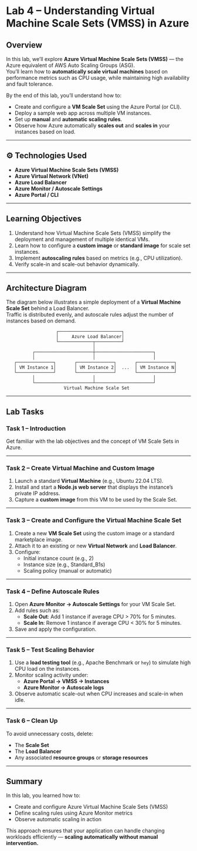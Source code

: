 # Lab 4 – Understanding Virtual Machine Scale Sets (VMSS) in Azure

## Overview

In this lab, we’ll explore **Azure Virtual Machine Scale Sets (VMSS)** — the Azure equivalent of AWS Auto Scaling Groups (ASG).  
You’ll learn how to **automatically scale virtual machines** based on performance metrics such as CPU usage, while maintaining high availability and fault tolerance.

By the end of this lab, you’ll understand how to:

- Create and configure a **VM Scale Set** using the Azure Portal (or CLI).
- Deploy a sample web app across multiple VM instances.
- Set up **manual** and **automatic scaling rules**.
- Observe how Azure automatically **scales out** and **scales in** your instances based on load.

---

## ⚙️ Technologies Used

- **Azure Virtual Machine Scale Sets (VMSS)**
- **Azure Virtual Network (VNet)**
- **Azure Load Balancer**
- **Azure Monitor / Autoscale Settings**
- **Azure Portal / CLI**

---

## Learning Objectives

1. Understand how Virtual Machine Scale Sets (VMSS) simplify the deployment and management of multiple identical VMs.
2. Learn how to configure a **custom image** or **standard image** for scale set instances.
3. Implement **autoscaling rules** based on metrics (e.g., CPU utilization).
4. Verify scale-in and scale-out behavior dynamically.

---

## Architecture Diagram

The diagram below illustrates a simple deployment of a **Virtual Machine Scale Set** behind a Load Balancer.  
Traffic is distributed evenly, and autoscale rules adjust the number of instances based on demand.

```
                   ┌────────────────────────┐
                   │     Azure Load Balancer│
                   └─────────────┬──────────┘
                                 │
          ┌──────────────────────┼──────────────────────┐
          │                      │                      │
   ┌──────────────┐       ┌──────────────┐       ┌──────────────┐
   │ VM Instance 1│       │ VM Instance 2│  ...  │ VM Instance N│
   └──────────────┘       └──────────────┘       └──────────────┘
          │                      │                      │
          └──────────────────────┴──────────────────────┘
                      Virtual Machine Scale Set
```

---

## Lab Tasks

### **Task 1 – Introduction**

Get familiar with the lab objectives and the concept of VM Scale Sets in Azure.

---

### **Task 2 – Create Virtual Machine and Custom Image**

1. Launch a standard **Virtual Machine** (e.g., Ubuntu 22.04 LTS).
2. Install and start a **Node.js web server** that displays the instance’s private IP address.
3. Capture a **custom image** from this VM to be used by the Scale Set.

---

### **Task 3 – Create and Configure the Virtual Machine Scale Set**

1. Create a new **VM Scale Set** using the custom image or a standard marketplace image.
2. Attach it to an existing or new **Virtual Network** and **Load Balancer**.
3. Configure:
   - Initial instance count (e.g., 2)
   - Instance size (e.g., Standard_B1s)
   - Scaling policy (manual or automatic)

---

### **Task 4 – Define Autoscale Rules**

1. Open **Azure Monitor → Autoscale Settings** for your VM Scale Set.
2. Add rules such as:
   - **Scale Out**: Add 1 instance if average CPU > 70% for 5 minutes.
   - **Scale In**: Remove 1 instance if average CPU < 30% for 5 minutes.
3. Save and apply the configuration.

---

### **Task 5 – Test Scaling Behavior**

1. Use a **load testing tool** (e.g., Apache Benchmark or `hey`) to simulate high CPU load on the instances.
2. Monitor scaling activity under:
   - **Azure Portal → VMSS → Instances**
   - **Azure Monitor → Autoscale logs**
3. Observe automatic scale-out when CPU increases and scale-in when idle.

---

### **Task 6 – Clean Up**

To avoid unnecessary costs, delete:

- The **Scale Set**
- The **Load Balancer**
- Any associated **resource groups** or **storage resources**

---

## Summary

In this lab, you learned how to:

- Create and configure Azure Virtual Machine Scale Sets (VMSS)
- Define scaling rules using Azure Monitor metrics
- Observe automatic scaling in action

This approach ensures that your application can handle changing workloads efficiently — **scaling automatically without manual intervention.**
